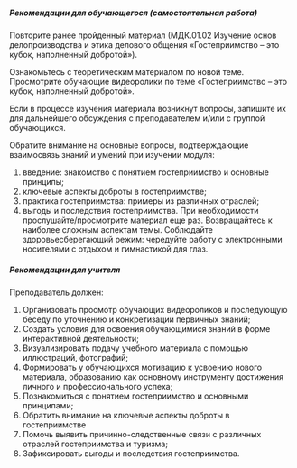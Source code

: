 ##### Рекомендации для обучающегося (самостоятельная работа)
Повторите ранее пройденный материал (МДК.01.02 Изучение основ делопроизводства и этика делового общения «Гостеприимство – это кубок, наполненный добротой»).

Ознакомьтесь с теоретическим материалом по новой теме. Просмотрите обучающие видеоролики по теме «Гостеприимство – это кубок, наполненный добротой».

Если в процессе изучения материала возникнут вопросы, запишите их для дальнейшего обсуждения с преподавателем и/или с группой обучающихся.

Обратите внимание на основные вопросы, подтверждающие взаимосвязь знаний и умений при изучении модуля:
1. введение: знакомство с понятием гостеприимство и основные принципы;
1. ключевые аспекты доброты в гостеприимстве;
1. практика гостеприимства: примеры из различных отраслей;
1. выгоды и последствия гостеприимства.
При необходимости прослушайте/просмотрите материал еще раз.
Возвращайтесь к наиболее сложным аспектам темы.
Соблюдайте здоровьесберегающий режим: чередуйте работу с электронными носителями с отдыхом и гимнастикой для глаз.

##### Рекомендации для учителя
Преподаватель должен:
1. Организовать просмотр обучающих видеороликов и последующую беседу по уточнению и конкретизации первичных знаний;
1. Создать условия для освоения обучающимися знаний в форме интерактивной деятельности;
1. Визуализировать подачу учебного материала с помощью иллюстраций, фотографий;
1. Формировать у обучающихся мотивацию к усвоению нового материала, образованию как основному инструменту достижения личного и профессионального успеха;
1. Познакомиться с понятием гостеприимство и основными принципами;
1. Обратить внимание на ключевые аспекты доброты в гостеприимстве
1. Помочь выявить причинно-следственные связи с различных отраслей гостеприимства и туризма;
1. Зафиксировать выгоды и последствия гостеприимства.